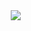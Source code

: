 <a href="https://wakatime.com/@690bb1bf-6662-4cde-8c2e-5ede6e5309e8"><img src="https://wakatime.com/badge/user/690bb1bf-6662-4cde-8c2e-5ede6e5309e8.svg" style="float: left; margin: 2px;"></a>
